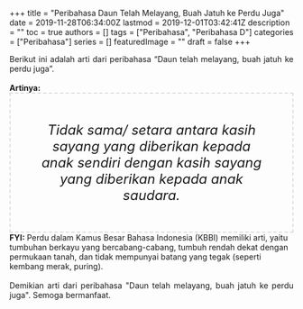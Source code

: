 +++
title = "Peribahasa Daun Telah Melayang, Buah Jatuh ke Perdu Juga"
date = 2019-11-28T06:34:00Z
lastmod = 2019-12-01T03:42:41Z
description = ""
toc = true
authors = []
tags = ["Peribahasa", "Peribahasa D"]
categories = ["Peribahasa"]
series = []
featuredImage = ""
draft = false
+++

<div dir="ltr" style="text-align: left;" trbidi="on"><div style="text-align: justify;">Berikut ini adalah arti dari peribahasa “Daun telah melayang, buah jatuh ke perdu juga”.</div><br /><div style="text-align: justify;"><b>Artinya:</b></div><div style="border: 2px dashed #ddd; font-size: 24px; height: auto; margin: 0 auto; padding: 50px; text-align: center; width: auto;"><i>Tidak sama/ setara antara kasih sayang yang diberikan kepada anak sendiri dengan kasih sayang yang diberikan kepada anak saudara.</i></div><b>FYI:</b> Perdu dalam Kamus Besar Bahasa Indonesia (KBBI) memiliki arti, yaitu tumbuhan berkayu yang bercabang-cabang, tumbuh rendah dekat dengan permukaan tanah, dan tidak mempunyai batang yang tegak (seperti kembang merak, puring).<br /><br /><div style="text-align: justify;">Demikian arti dari peribahasa "Daun telah melayang, buah jatuh ke perdu juga". Semoga bermanfaat.</div></div>
